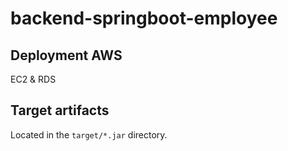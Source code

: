 # backend-springboot-employee

## Deployment AWS

EC2 & RDS

## Target artifacts

Located in the `target/*.jar` directory.

